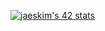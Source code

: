 [![jaeskim's 42 stats](https://badge42.herokuapp.com/api/stats/vcobbler)](https://github.com/JaeSeoKim/badge42)

